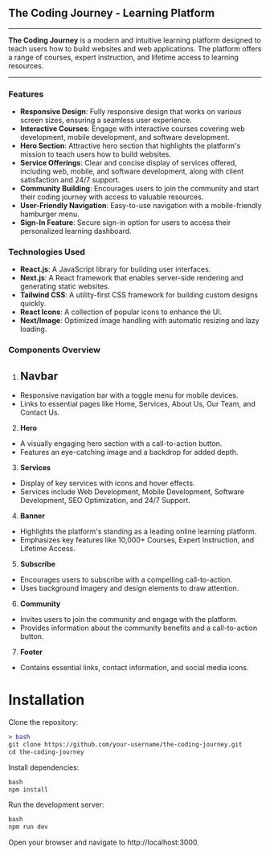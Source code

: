 ## The Coding Journey - Learning Platform
___
**The Coding Journey** is a modern and intuitive learning platform designed to teach users how to build websites and web applications. The platform offers a range of courses, expert instruction, and lifetime access to learning resources.
___

### Features
- **Responsive Design**: Fully responsive design that works on various screen sizes, ensuring a seamless user experience.
- **Interactive Courses**: Engage with interactive courses covering web development, mobile development, and software development.
- **Hero Section**: Attractive hero section that highlights the platform's mission to teach users how to build websites.
- **Service Offerings**: Clear and concise display of services offered, including web, mobile, and software development, along with client satisfaction and 24/7 support.
- **Community Building**: Encourages users to join the community and start their coding journey with access to valuable resources.
- **User-Friendly Navigation**: Easy-to-use navigation with a mobile-friendly hamburger menu.
- **Sign-In Feature**: Secure sign-in option for users to access their personalized learning dashboard.
### Technologies Used
- **React.js**: A JavaScript library for building user interfaces.
- **Next.js**: A React framework that enables server-side rendering and generating static websites.
- **Tailwind CSS**: A utility-first CSS framework for building custom designs quickly.
- **React Icons**: A collection of popular icons to enhance the UI.
-  **Next/Image**: Optimized image handling with automatic resizing and lazy loading.
### Components Overview
1. ## Navbar
- Responsive navigation bar with a toggle menu for mobile devices.
- Links to essential pages like Home, Services, About Us, Our Team, and Contact Us.
2. **Hero**
- A visually engaging hero section with a call-to-action button.
- Features an eye-catching image and a backdrop for added depth.
3. **Services**
- Display of key services with icons and hover effects.
- Services include Web Development, Mobile Development, Software Development, SEO Optimization, and 24/7 Support.
4. **Banner**
- Highlights the platform's standing as a leading online learning platform.
- Emphasizes key features like 10,000+ Courses, Expert Instruction, and Lifetime Access.
5. **Subscribe**
- Encourages users to subscribe with a compelling call-to-action.
- Uses background imagery and design elements to draw attention.
6. **Community**
- Invites users to join the community and engage with the platform.
- Provides information about the community benefits and a call-to-action button.
7. **Footer**
- Contains essential links, contact information, and social media icons.
  
# Installation
Clone the repository:
```diff
> bash
git clone https://github.com/your-username/the-coding-journey.git
cd the-coding-journey
```

Install dependencies:
```diff
bash
npm install
```

Run the development server:
```diff
bash
npm run dev
```
Open your browser and navigate to http://localhost:3000.
